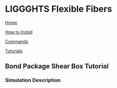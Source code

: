 # LIGGGHTS Flexible Fibers

[Home](Home)

[How to Install](how_to_install)

[Commands](commands)

[Tutorials](tutorial_main_page)

## Bond Package Shear Box Tutorial

### Simulation Description
